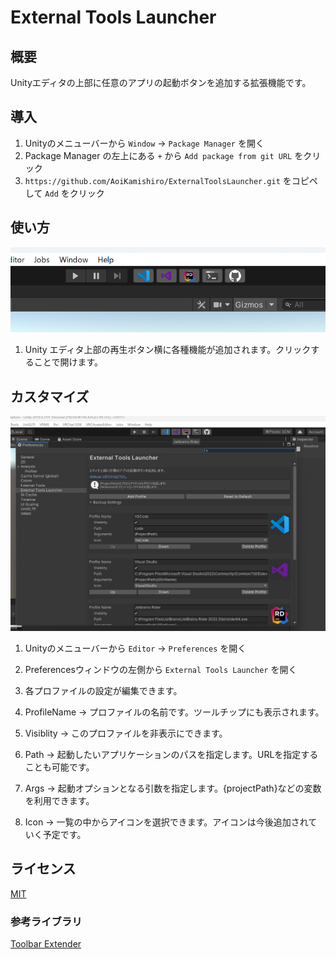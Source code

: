 # External Tools Launcher
## 概要
Unityエディタの上部に任意のアプリの起動ボタンを追加する拡張機能です。  

## 導入
1. Unityのメニューバーから `Window` -> `Package Manager` を開く
2. Package Manager の左上にある `+` から `Add package from git URL` をクリック
3. `https://github.com/AoiKamishiro/ExternalToolsLauncher.git` をコピペして `Add` をクリック

## 使い方
![SampleImage](./Textures/Readme/SampleImage.png)
1. Unity エディタ上部の再生ボタン横に各種機能が追加されます。クリックすることで開けます。

## カスタマイズ
![SettingsImage](./Textures/Readme/Settings.png)
1. Unityのメニューバーから `Editor` -> `Preferences` を開く
2. Preferencesウィンドウの左側から `External Tools Launcher` を開く
3. 各プロファイルの設定が編集できます。
  
1. ProfileName -> プロファイルの名前です。ツールチップにも表示されます。
2. Visiblity -> このプロファイルを非表示にできます。
3. Path -> 起動したいアプリケーションのパスを指定します。URLを指定することも可能です。
4. Args -> 起動オプションとなる引数を指定します。{projectPath}などの変数を利用できます。
5. Icon -> 一覧の中からアイコンを選択できます。アイコンは今後追加されていく予定です。

## ライセンス
[MIT](./LICENSE.md)

### 参考ライブラリ
[Toolbar Extender](https://github.com/marijnz/unity-toolbar-extender/tree/master/Editor)